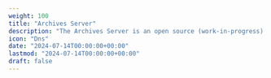 ```yaml
---
weight: 100
title: "Archives Server"
description: "The Archives Server is an open source (work-in-progress) unofficial data library, containing Android Universe and Netrunner source material."
icon: "Dns"
date: "2024-07-14T00:00:00+00:00"
lastmod: "2024-07-14T00:00:00+00:00"
draft: false
---
```

